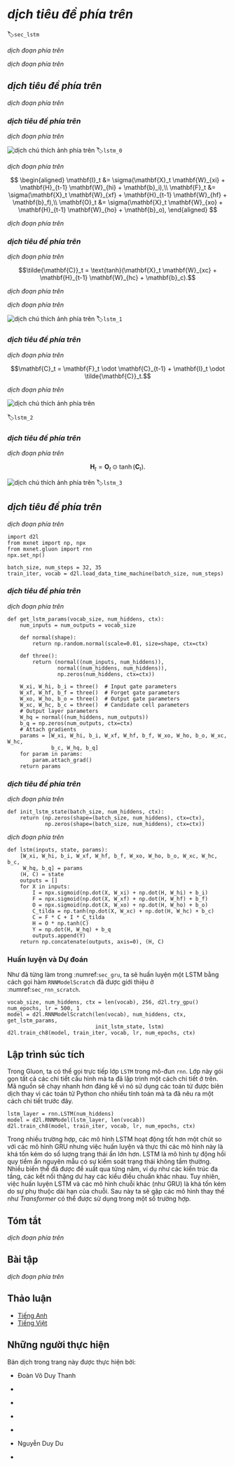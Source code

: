 <!-- ===================== Bắt đầu dịch Phần 1 ==================== -->
<!-- ========================================= REVISE PHẦN 1 - BẮT ĐẦU =================================== -->

<!--
# Long Short Term Memory (LSTM)
-->

# *dịch tiêu đề phía trên*
:label:`sec_lstm`

<!--
The challenge to address long-term information preservation and short-term input skipping in latent variable models has existed for a long time.
One of the earliest approaches to address this was the LSTM :cite:`Hochreiter.Schmidhuber.1997`.
It shares many of the properties of the
Gated Recurrent Unit (GRU).
Interestingly, LSTM's design is slightly more complex than GRU but predates GRU by almost two decades.
-->

*dịch đoạn phía trên*

<!--
Arguably it is inspired by logic gates of a computer.
To control a memory cell we need a number of gates.
One gate is needed to read out the entries from the cell (as opposed to reading any other cell).
We will refer to this as the *output* gate.
A second gate is needed to decide when to read data into the cell.
We refer to this as the *input* gate.
Last, we need a mechanism to reset the contents of the cell, governed by a *forget* gate.
The motivation for such a design is the same as before, namely to be able to decide when to remember and when to ignore inputs in the latent state via a dedicated mechanism.
Let us see how this works in practice.
-->

*dịch đoạn phía trên*

<!--
## Gated Memory Cells
-->

## *dịch tiêu đề phía trên*

<!--
Three gates are introduced in LSTMs: the input gate, the forget gate, and the output gate.
In addition to that we will introduce the memory cell that has the same shape as the hidden state.
Strictly speaking this is just a fancy version of a hidden state, engineered to record additional information.
-->

*dịch đoạn phía trên*

<!-- ===================== Kết thúc dịch Phần 1 ===================== -->

<!-- ===================== Bắt đầu dịch Phần 2 ===================== -->

<!--
### Input Gates, Forget Gates, and Output Gates
-->

### *dịch tiêu đề phía trên*

<!--
Just like with GRUs, the data feeding into the LSTM gates is the input at the current timestep $\mathbf{X}_t$ and the hidden state of the previous timestep $\mathbf{H}_{t-1}$.
These inputs are processed by a fully connected layer and a sigmoid activation function to compute the values of input, forget and output gates.
As a result, the three gates all output values in the range of $[0, 1]$. :numref:`lstm_0` illustrates the data flow for the input, forget, and output gates.
-->

*dịch đoạn phía trên*

<!--
![Calculation of input, forget, and output gates in an LSTM. ](../img/lstm_0.svg)
-->

![*dịch chú thích ảnh phía trên*](../img/lstm_0.svg)
:label:`lstm_0`

<!--
We assume that there are $h$ hidden units, the minibatch is of size $n$, and number of inputs is $d$.
Thus, the input is $\mathbf{X}_t \in \mathbb{R}^{n \times d}$ and the hidden state of the last timestep is $\mathbf{H}_{t-1} \in \mathbb{R}^{n \times h}$.
Correspondingly, the gates are defined as follows: the input gate is $\mathbf{I}_t \in \mathbb{R}^{n \times h}$, 
the forget gate is $\mathbf{F}_t \in \mathbb{R}^{n \times h}$, and the output gate is $\mathbf{O}_t \in \mathbb{R}^{n \times h}$.
They are calculated as follows:
-->

*dịch đoạn phía trên*


$$
\begin{aligned}
\mathbf{I}_t &= \sigma(\mathbf{X}_t \mathbf{W}_{xi} + \mathbf{H}_{t-1} \mathbf{W}_{hi} + \mathbf{b}_i),\\
\mathbf{F}_t &= \sigma(\mathbf{X}_t \mathbf{W}_{xf} + \mathbf{H}_{t-1} \mathbf{W}_{hf} + \mathbf{b}_f),\\
\mathbf{O}_t &= \sigma(\mathbf{X}_t \mathbf{W}_{xo} + \mathbf{H}_{t-1} \mathbf{W}_{ho} + \mathbf{b}_o),
\end{aligned}
$$


<!--
where $\mathbf{W}_{xi}, \mathbf{W}_{xf}, \mathbf{W}_{xo} \in \mathbb{R}^{d \times h}$ and $\mathbf{W}_{hi}, \mathbf{W}_{hf}, \mathbf{W}_{ho} \in \mathbb{R}^{h \times h}$ 
are weight parameters and $\mathbf{b}_i, \mathbf{b}_f, \mathbf{b}_o \in \mathbb{R}^{1 \times h}$ are bias parameters.
-->

*dịch đoạn phía trên*


<!--
### Candidate Memory Cell
-->

### *dịch tiêu đề phía trên*

<!--
Next we design the memory cell.
Since we have not specified the action of the various gates yet, we first introduce the *candidate* memory cell $\tilde{\mathbf{C}}_t \in \mathbb{R}^{n \times h}$.
Its computation is similar to the three gates described above, but using a $\tanh$ function with a value range for $[-1, 1]$ as the activation function.
This leads to the following equation at timestep $t$.
-->

*dịch đoạn phía trên*


$$\tilde{\mathbf{C}}_t = \text{tanh}(\mathbf{X}_t \mathbf{W}_{xc} + \mathbf{H}_{t-1} \mathbf{W}_{hc} + \mathbf{b}_c).$$


<!--
Here $\mathbf{W}_{xc} \in \mathbb{R}^{d \times h}$ and $\mathbf{W}_{hc} \in \mathbb{R}^{h \times h}$ are weight parameters and $\mathbf{b}_c \in \mathbb{R}^{1 \times h}$ is a bias parameter.
-->

*dịch đoạn phía trên*

<!--
A quick illustration of the candidate memory cell is shown in :numref:`lstm_1`.
-->

*dịch đoạn phía trên*

<!--
![Computation of candidate memory cells in LSTM. ](../img/lstm_1.svg)
-->

![*dịch chú thích ảnh phía trên*](../img/lstm_1.svg)
:label:`lstm_1`

<!-- ===================== Kết thúc dịch Phần 2 ===================== -->

<!-- ===================== Bắt đầu dịch Phần 3 ===================== -->


<!--
### Memory Cell
-->

### *dịch tiêu đề phía trên*

<!--
In GRUs, we had a single mechanism to govern input and forgetting.
Here in LSTMs we have two parameters, $\mathbf{I}_t$ which governs how much we take new data into account via $\tilde{\mathbf{C}}_t$ 
and the forget parameter $\mathbf{F}_t$ which addresses how much of the old memory cell content $\mathbf{C}_{t-1} \in \mathbb{R}^{n \times h}$ we retain.
Using the same pointwise multiplication trick as before, we arrive at the following update equation.
-->

*dịch đoạn phía trên*


$$\mathbf{C}_t = \mathbf{F}_t \odot \mathbf{C}_{t-1} + \mathbf{I}_t \odot \tilde{\mathbf{C}}_t.$$


<!--
If the forget gate is always approximately $1$ and the input gate is always approximately $0$, the past memory cells $\mathbf{C}_{t-1}$ will be saved over time and passed to the current timestep.
This design was introduced to alleviate the vanishing gradient problem and to better capture dependencies for time series with long range dependencies.
We thus arrive at the flow diagram in :numref:`lstm_2`.
-->

*dịch đoạn phía trên*

<!--
![Computation of memory cells in an LSTM. Here, the multiplication is carried out elementwise. ](../img/lstm_2.svg)
-->

![*dịch chú thích ảnh phía trên*](../img/lstm_2.svg)

:label:`lstm_2`


<!--
### Hidden States
-->

### *dịch tiêu đề phía trên*

<!--
Last, we need to define how to compute the hidden state $\mathbf{H}_t \in \mathbb{R}^{n \times h}$.
This is where the output gate comes into play.
In LSTM it is simply a gated version of the $\tanh$ of the memory cell.
This ensures that the values of $\mathbf{H}_t$ are always in the interval $(-1, 1)$.
Whenever the output gate is $1$ we effectively pass all memory information through to the predictor, 
whereas for output $0$ we retain all the information only within the memory cell and perform no further processing.
:numref:`lstm_3` has a graphical illustration of the data flow.
-->

*dịch đoạn phía trên*


$$\mathbf{H}_t = \mathbf{O}_t \odot \tanh(\mathbf{C}_t).$$


<!--
![Computation of the hidden state. Multiplication is elementwise. ](../img/lstm_3.svg)
-->

![*dịch chú thích ảnh phía trên*](../img/lstm_3.svg)
:label:`lstm_3`

<!-- ===================== Kết thúc dịch Phần 3 ===================== -->

<!-- ===================== Bắt đầu dịch Phần 4 ===================== -->

<!--
## Implementation from Scratch
-->

## *dịch tiêu đề phía trên*

<!--
Now let us implement an LSTM from scratch.
As same as the experiments in the previous sections, we first load data of *The Time Machine*.
-->

*dịch đoạn phía trên*

```{.python .input  n=1}
import d2l
from mxnet import np, npx
from mxnet.gluon import rnn
npx.set_np()

batch_size, num_steps = 32, 35
train_iter, vocab = d2l.load_data_time_machine(batch_size, num_steps)
```

<!--
### Initializing Model Parameters
-->

### *dịch tiêu đề phía trên*

<!--
Next we need to define and initialize the model parameters.
As previously, the hyperparameter `num_hiddens` defines the number of hidden units.
We initialize weights following a Gaussian distribution with $0.01$ standard deviation, and we set the biases to $0$.
-->

*dịch đoạn phía trên*


```{.python .input  n=2}
def get_lstm_params(vocab_size, num_hiddens, ctx):
    num_inputs = num_outputs = vocab_size

    def normal(shape):
        return np.random.normal(scale=0.01, size=shape, ctx=ctx)

    def three():
        return (normal((num_inputs, num_hiddens)),
                normal((num_hiddens, num_hiddens)),
                np.zeros(num_hiddens, ctx=ctx))

    W_xi, W_hi, b_i = three()  # Input gate parameters
    W_xf, W_hf, b_f = three()  # Forget gate parameters
    W_xo, W_ho, b_o = three()  # Output gate parameters
    W_xc, W_hc, b_c = three()  # Candidate cell parameters
    # Output layer parameters
    W_hq = normal((num_hiddens, num_outputs))
    b_q = np.zeros(num_outputs, ctx=ctx)
    # Attach gradients
    params = [W_xi, W_hi, b_i, W_xf, W_hf, b_f, W_xo, W_ho, b_o, W_xc, W_hc,
              b_c, W_hq, b_q]
    for param in params:
        param.attach_grad()
    return params
```

<!-- ========================================= REVISE PHẦN 1 - KẾT THÚC ===================================-->

<!-- ========================================= REVISE PHẦN 2 - BẮT ĐẦU ===================================-->

<!--
### Defining the Model
-->

### *dịch tiêu đề phía trên*

<!--
In the initialization function, the hidden state of the LSTM needs to return an additional memory cell with a value of $0$ and a shape of (batch size, number of hidden units).
Hence we get the following state initialization.
-->

*dịch đoạn phía trên*

```{.python .input  n=3}
def init_lstm_state(batch_size, num_hiddens, ctx):
    return (np.zeros(shape=(batch_size, num_hiddens), ctx=ctx),
            np.zeros(shape=(batch_size, num_hiddens), ctx=ctx))
```

<!--
The actual model is defined just like what we discussed before: providing three gates and an auxiliary memory cell.
Note that only the hidden state is passed to the output layer.
The memory cells $\mathbf{C}_t$ do not participate in the output computation directly.
-->

*dịch đoạn phía trên*


```{.python .input  n=4}
def lstm(inputs, state, params):
    [W_xi, W_hi, b_i, W_xf, W_hf, b_f, W_xo, W_ho, b_o, W_xc, W_hc, b_c,
     W_hq, b_q] = params
    (H, C) = state
    outputs = []
    for X in inputs:
        I = npx.sigmoid(np.dot(X, W_xi) + np.dot(H, W_hi) + b_i)
        F = npx.sigmoid(np.dot(X, W_xf) + np.dot(H, W_hf) + b_f)
        O = npx.sigmoid(np.dot(X, W_xo) + np.dot(H, W_ho) + b_o)
        C_tilda = np.tanh(np.dot(X, W_xc) + np.dot(H, W_hc) + b_c)
        C = F * C + I * C_tilda
        H = O * np.tanh(C)
        Y = np.dot(H, W_hq) + b_q
        outputs.append(Y)
    return np.concatenate(outputs, axis=0), (H, C)
```

<!-- ===================== Kết thúc dịch Phần 4 ===================== -->

<!-- ===================== Bắt đầu dịch Phần 5 ===================== -->

<!--
### Training and Prediction
-->

### Huấn luyện và Dự đoán

<!--
Let us train an LSTM as same as what we did in :numref:`sec_gru`, by calling the `RNNModelScratch` function as introduced in :numref:`sec_rnn_scratch`.
-->

Như đã từng làm trong :numref:`sec_gru`, ta sẽ huấn luyện một LSTM bằng cách gọi hàm `RNNModelScratch` đã được giới thiệu ở :numref:`sec_rnn_scratch`.

```{.python .input  n=9}
vocab_size, num_hiddens, ctx = len(vocab), 256, d2l.try_gpu()
num_epochs, lr = 500, 1
model = d2l.RNNModelScratch(len(vocab), num_hiddens, ctx, get_lstm_params,
                            init_lstm_state, lstm)
d2l.train_ch8(model, train_iter, vocab, lr, num_epochs, ctx)
```

<!--
## Concise Implementation
-->

## Lập trình súc tích

<!--
In Gluon, we can directly call the `LSTM` class in the `rnn` module.
This encapsulates all the configuration details that we made explicit above.
The code is significantly faster as it uses compiled operators rather than Python for many details that we spelled out in detail before.
-->

Trong Gluon, ta có thể gọi trực tiếp lớp `LSTM` trong mô-đun `rnn`.
Lớp này gói gọn tất cả các chi tiết cấu hình mà ta đã lập trình một cách chi tiết ở trên.
Mã nguồn sẽ chạy nhanh hơn đáng kể vì nó sử dụng các toán tử được biên dịch thay vì các toán tử Python cho nhiều tính toán mà ta đã nêu ra một cách chi tiết trước đây.

```{.python .input  n=10}
lstm_layer = rnn.LSTM(num_hiddens)
model = d2l.RNNModel(lstm_layer, len(vocab))
d2l.train_ch8(model, train_iter, vocab, lr, num_epochs, ctx)
```

<!--
In many cases, LSTMs perform slightly better than GRUs but they are more costly to train and execute due to the larger latent state size.
LSTMs are the prototypical latent variable autoregressive model with nontrivial state control.
Many variants thereof have been proposed over the years, e.g., multiple layers, residual connections, different types of regularization.
However, training LSTMs and other sequence models (such as GRU) are quite costly due to the long range dependency of the sequence.
Later we will encounter alternative models such as Transformers that can be used in some cases.
-->

Trong nhiều trường hợp, các mô hình LSTM hoạt động tốt hơn một chút so với các mô hình GRU nhưng việc huấn luyện và thực thi các mô hình này là khá tốn kém do số lượng trạng thái ẩn lớn hơn.
LSTM là mô hình tự động hồi quy tiềm ẩn nguyên mẫu có sự kiểm soát trạng thái không tầm thường.
Nhiều biến thể đã được đề xuất qua từng năm, ví dụ như các kiến trúc đa tầng, các kết nối thặng dư hay các kiểu điều chuẩn khác nhau.
Tuy nhiên, việc huấn luyện LSTM và các mô hình chuỗi khác (như GRU) là khá tốn kém do sự phụ thuộc dài hạn của chuỗi.
Sau này ta sẽ gặp các mô hình thay thế như *Transformer* có thể được sử dụng trong một số trường hợp.

<!-- ===================== Kết thúc dịch Phần 5 ===================== -->

<!-- ===================== Bắt đầu dịch Phần 6 ===================== -->

<!--
## Summary
-->

## Tóm tắt

<!--
* LSTMs have three types of gates: input gates, forget gates, and output gates which control the flow of information.
* The hidden layer output of LSTM includes hidden states and memory cells. Only hidden states are passed into the output layer. Memory cells are entirely internal.
* LSTMs can cope with vanishing and exploding gradients.
-->

*dịch đoạn phía trên*


<!--
## Exercises
-->

## Bài tập

<!--
1. Adjust the hyperparameters. Observe and analyze the impact on runtime, perplexity, and the generated output.
2. How would you need to change the model to generate proper words as opposed to sequences of characters?
3. Compare the computational cost for GRUs, LSTMs, and regular RNNs for a given hidden dimension. Pay special attention to the training and inference cost.
4. Since the candidate memory cells ensure that the value range is between $-1$ and $1$ by  using the $\tanh$ function, 
why does the hidden state need to use the $\tanh$ function again to ensure that the output value range is between $-1$ and $1$?
5. Implement an LSTM for time series prediction rather than character sequence prediction.
-->

*dịch đoạn phía trên*

<!-- ===================== Kết thúc dịch Phần 6 ===================== -->
<!-- ========================================= REVISE PHẦN 2 - KẾT THÚC ===================================-->

## Thảo luận
* [Tiếng Anh](https://discuss.mxnet.io/t/2368)
* [Tiếng Việt](https://forum.machinelearningcoban.com/c/d2l)

## Những người thực hiện
Bản dịch trong trang này được thực hiện bởi:
<!--
Tác giả của mỗi Pull Request điền tên mình và tên những người review mà bạn thấy
hữu ích vào từng phần tương ứng. Mỗi dòng một tên, bắt đầu bằng dấu `*`.

Lưu ý:
* Nếu reviewer không cung cấp tên, bạn có thể dùng tên tài khoản GitHub của họ
với dấu `@` ở đầu. Ví dụ: @aivivn.

* Tên đầy đủ của các reviewer có thể được tìm thấy tại https://github.com/aivivn/d2l-vn/blob/master/docs/contributors_info.md
-->

* Đoàn Võ Duy Thanh
<!-- Phần 1 -->
*

<!-- Phần 2 -->
*

<!-- Phần 3 -->
*

<!-- Phần 4 -->
*

<!-- Phần 5 -->
* Nguyễn Duy Du

<!-- Phần 6 -->
*
